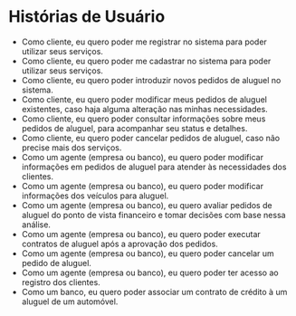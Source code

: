 # Histórias de Usuário

- Como cliente, eu quero poder me registrar no sistema para poder utilizar seus serviços.
- Como cliente, eu quero poder me cadastrar no sistema para poder utilizar seus serviços.
- Como cliente, eu quero poder introduzir novos pedidos de aluguel no sistema.
- Como cliente, eu quero poder modificar meus pedidos de aluguel existentes, caso haja alguma alteração nas minhas necessidades.
- Como cliente, eu quero poder consultar informações sobre meus pedidos de aluguel, para acompanhar seu status e detalhes.
- Como cliente, eu quero poder cancelar pedidos de aluguel, caso não precise mais dos serviços.
- Como um agente (empresa ou banco), eu quero poder modificar informações em pedidos de aluguel para atender às necessidades dos clientes.
- Como um agente (empresa ou banco), eu quero poder modificar informações dos veículos para aluguel.
- Como um agente (empresa ou banco), eu quero avaliar pedidos de aluguel do ponto de vista financeiro e tomar decisões com base nessa análise.
- Como um agente (empresa ou banco), eu quero poder executar contratos de aluguel após a aprovação dos pedidos.
- Como um agente (empresa ou banco), eu quero poder cancelar um pedido de aluguel.
- Como um agente (empresa ou banco), eu quero poder ter acesso ao registro dos clientes.
- Como um banco, eu quero poder associar um contrato de crédito à um aluguel de um automóvel.
